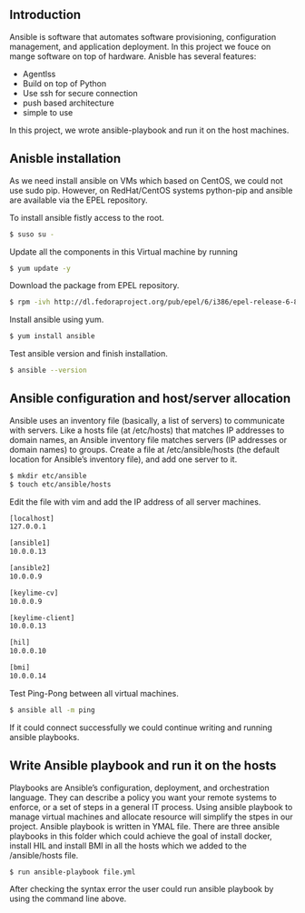 ## Introduction

Ansible is software that automates software provisioning, configuration management, and application deployment. In this project we fouce on mange software on top of hardware. Anisble has several features:

- Agentlss
- Build on top of Python
- Use ssh for secure connection
- push based architecture
- simple to use
 
In this project, we wrote ansible-playbook and run it on the host machines.

## Anisble installation

As we need install ansible on VMs which based on CentOS, we could not use sudo pip. However, on RedHat/CentOS systems python-pip and ansible are available via the EPEL repository.

To install ansible fistly access to the root.
```sh
$ suso su -
```
Update all the components in this Virtual machine by running
```sh
$ yum update -y
```
Download the package from EPEL repository.
```sh
$ rpm -ivh http://dl.fedoraproject.org/pub/epel/6/i386/epel-release-6-8.noarch.rpm
```
Install ansible using yum.
```sh
$ yum install ansible
```
Test ansible version and finish installation.
```sh
$ ansible --version
```

## Ansible configuration and host/server allocation

Ansible uses an inventory file (basically, a list of servers) to communicate with servers.  Like a hosts file (at /etc/hosts) that matches IP addresses to domain names, an Ansible inventory file matches servers (IP addresses or domain names) to groups. Create a file at /etc/ansible/hosts (the default location for Ansible’s inventory file), and add one server to it.
```sh
$ mkdir etc/ansible
$ touch etc/ansible/hosts
```

Edit the file with vim and add the IP address of all server machines.
```sh
[localhost]
127.0.0.1

[ansible1]
10.0.0.13

[ansible2]
10.0.0.9

[keylime-cv]
10.0.0.9

[keylime-client]
10.0.0.13

[hil]
10.0.0.10

[bmi]
10.0.0.14
```
Test Ping-Pong between all virtual machines. 
```sh
$ ansible all -m ping
```
If it could connect successfully we could continue writing and running ansible playbooks.

## Write Ansible playbook and run it on the hosts

Playbooks are Ansible’s configuration, deployment, and orchestration language. They can describe a policy you want your remote systems to enforce, or a set of steps in a general IT process. Using ansible playbook to manage virtual machines and allocate resource will simplify the stpes in our project. Ansible playbook is written in YMAL file. There are three ansible playbooks in this folder which could achieve the goal of install docker, install HIL and install BMI in all the hosts which we added to the /ansible/hosts file.

```sh
$ run ansible-playbook file.yml
```

After checking the syntax error the user could run ansible playbook by using the command line above.
